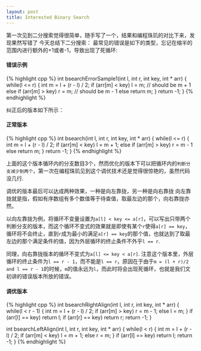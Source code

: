 ```yaml
---
layout: post
title: Interested Binary Search
---
```


第一次见到二分搜索觉得很简单，随手写了一个，结果和编程珠玑的对比下来，发现果然写错了
今天总结下二分搜索：
最常见的错误是如下的类型，忘记在缩半的范围内进行额外的+1或者-1，导致出现了死循环:
#### 错误示例
{% highlight cpp %}
int bsearchErrorSample1(int l, int r, int key, int * arr)
{
	while(l <= r) {
		int m = l + (r - l) / 2;
		if (arr[m] < key)
			l = m;	// should be m + 1
		else if (arr[m] > key)
			r = m;	// should be m - 1
		else
			return m;
	}
	return -1;
}
{% endhighlight %}

纠正后的版本如下所示：
#### 正常版本
{% highlight cpp %}
int bsearch(int l, int r, int key, int * arr)
{
	while(l <= r) {
		int m = l + (r - l) / 2;
		if (arr[m] < key)
			l = m + 1;
		else if (arr[m] > key)
			r = m - 1
		else
			return m;
	}
	return -1;
}
{% endhighlight %}

上面的这个版本循环内的分支数目3个，然而优化的版本下可以把循环内的`判断分支减少到两个`，第一次在编程珠玑见到这个调优技术还是觉得很惊艳的，虽然代码没几行.

调优的版本最后可以达成两种效果，一种是向左靠拢，另一种是向右靠拢
向左靠拢就是指，假如有序数组有多个数值等于待查值，取最左边的那个，向右靠拢亦然。

以向左靠拢为例，将循环不变量设置为`a[l] < key <= a[r]`，可以写出只带两个判断分支的版本，而这个循环不变式的效果就是即使有某个`r`使得`a[r] == key`，循环将不会终止，直到`r`成为最小的满足`a[r] == key`的那个值，也就达到了取最左边的那个满足条件的值，因为外层循环的终止条件不外乎`l == r`.

同理，向右靠拢版本的循环不变式为`a[l] <= key < a[r]`. 注意这个版本里，外层循环的终止条件为`l == r - 1`，而不能是`l == r`，原因在于由于`m = (l + r)/2 and l == r - 1`的时候，`m`的值永远为`l`，而此时将会出现死循环，也就是我们文初讲的错误版本所放的错误。
#### 调优版本
{% highlight cpp %}
int bsearchRightAlign(int l, int r, int key, int * arr)
{
	while(l < r - 1) {
		int m = l + (r - l) / 2;
		if (arr[m] > key)
			r = m - 1;
		else
			l = m;
	}
	if (arr[l] == key)
		return l;
	if (arr[r] == key)
		return r;
	return -1;
}

int bsearchLeftAlign(int l, int r, int key, int * arr)
{
	while(l < r) {
		int m = l + (r - l) / 2;
		if (arr[m] < key)
			l = m + 1;
		else
			r = m;
	}
	if (arr[l] == key)
		return l;
	return -1;
}
{% endhighlight %}
